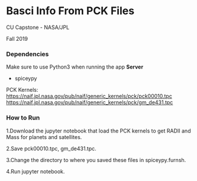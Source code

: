 # Basci Info From PCK Files

CU Capstone - NASA/JPL

Fall 2019

### Dependencies

Make sure to use Python3 when running the app
**Server**
  - spiceypy

PCK Kernels: https://naif.jpl.nasa.gov/pub/naif/generic_kernels/pck/pck00010.tpc
             https://naif.jpl.nasa.gov/pub/naif/generic_kernels/pck/gm_de431.tpc

### How to Run

1.Download the jupyter notebook that load the PCK kernels to get RADII and Mass for planets and satellites.

2.Save pck00010.tpc, gm_de431.tpc.

3.Change the directory to where you saved these files in spiceypy.furnsh.

4.Run jupyter notebook.
